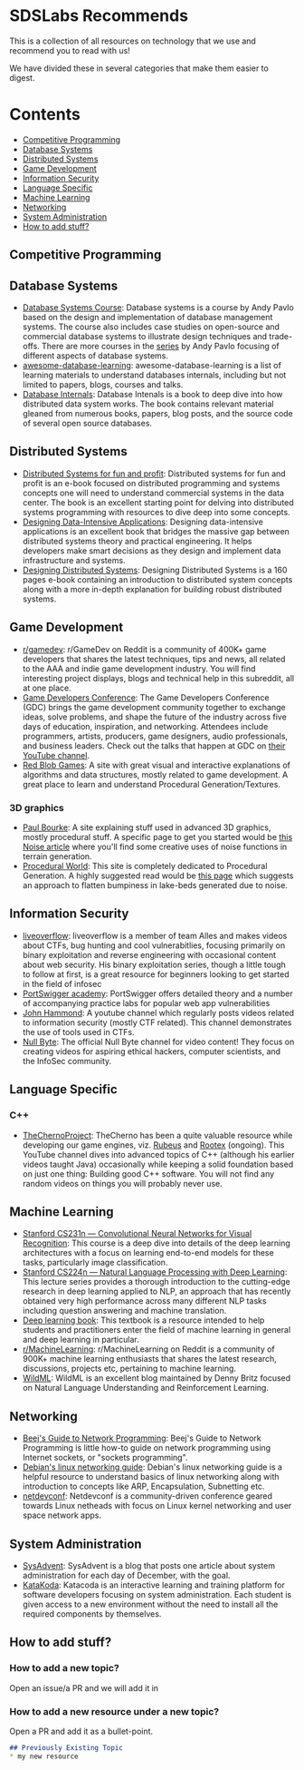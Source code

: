 # SDSLabs Recommends

This is a collection of all resources on technology that we use and recommend you to read with us!

We have divided these in several categories that make them easier to digest.

# Contents

* [Competitive Programming](#Competitive-Programming)
* [Database Systems](#Database-Systems)
* [Distributed Systems](#Distributed-Systems)
* [Game Development](#Game-Development)
* [Information Security](#Information-Security)
* [Language Specific](#Language-Specific)
* [Machine Learning](#Machine-Learning)
* [Networking](#Networking)
* [System Administration](#System-Administration)
* [How to add stuff?](#How-to-add-stuff)

## Competitive Programming

## Database Systems

* [Database Systems Course](https://15445.courses.cs.cmu.edu/fall2019/): Database systems is a course by Andy Pavlo based on the design and implementation of database management systems. The course also includes case studies on open-source and commercial database systems to illustrate design techniques and trade-offs. There are more courses in the [series](https://www.youtube.com/channel/UCHnBsf2rH-K7pn09rb3qvkA) by Andy Pavlo focusing of different aspects of database systems.
* [awesome-database-learning](https://github.com/pingcap/awesome-database-learning): awesome-database-learning is a list of learning materials to understand databases internals, including but not limited to papers, blogs, courses and talks.
* [Database Internals](https://www.databass.dev/): Database Intenals is a book to deep dive into how distributed data system works. The book contains relevant material gleaned from numerous books, papers, blog posts, and the source code of several open source databases.

## Distributed Systems

* [Distributed Systems for fun and profit](http://book.mixu.net/distsys/single-page.html): Distributed systems for fun and profit is an e-book focused on distributed programming and systems concepts one will need to understand commercial systems in the data center. The book is an excellent starting point for delving into distributed systems programming with resources to dive deep into some concepts.
* [Designing Data-Intensive Applications](https://github.com/Yang-Yanxiang/Designing-Data-Intensive-Applications/blob/master/Designing%20Data%20Intensive%20Applications.pdf): Designing data-intensive applications is an excellent book that bridges the massive gap between distributed systems theory and practical engineering. It helps developers make smart decisions as they design and implement data infrastructure and systems.
* [Designing Distributed Systems](https://azure.microsoft.com/en-us/resources/designing-distributed-systems/): Designing Distributed Systems is a 160 pages e-book containing an introduction to distributed system concepts along with a more in-depth explanation for building robust distributed systems.

## Game Development

* [r/gamedev](https://www.reddit.com/r/gamedev/): r/GameDev on Reddit is a community of 400K+ game developers that shares the latest techniques, tips and news, all related to the AAA and indie game development industry. You will find interesting project displays, blogs and technical help in this subreddit, all at one place.
* [Game Developers Conference](https://www.gdconf.com/): The Game Developers Conference (GDC) brings the game development community together to exchange ideas, solve problems, and shape the future of the industry across five days of education, inspiration, and networking. Attendees include programmers, artists, producers, game designers, audio professionals, and business leaders. Check out the talks that happen at GDC on [their YouTube channel](https://www.youtube.com/channel/UC0JB7TSe49lg56u6qH8y_MQ).
* [Red Blob Games](https://www.redblobgames.com/): A site with great visual and interactive explanations of algorithms and data structures, mostly related to game development. A great place to learn and understand Procedural Generation/Textures. 

### 3D graphics

* [Paul Bourke](http://paulbourke.net/): A site explaining stuff used in advanced 3D graphics, mostly procedural stuff. A specific page to get you started would be [this Noise article](http://paulbourke.net/fractals/noise/) where you'll find some creative uses of noise functions in terrain generation.
* [Procedural World](http://procworld.blogspot.com/): This site is completely dedicated to Procedural Generation. A highly suggested read would be [this page](http://procworld.blogspot.com/2014/01/leveling-lakes.html) which suggests an approach to flatten bumpiness in lake-beds generated due to noise.

## Information Security
* [liveoverflow](https://www.youtube.com/channel/UClcE-kVhqyiHCcjYwcpfj9w): liveoverflow is a member of team Alles and makes videos about CTFs, bug hunting and cool vulnerabitlies, focusing primarily on binary exploitation and reverse engineering with occasional content about web security. His binary exploitation series, though a little tough to follow at first, is a great resource for beginners looking to get started in the field of infosec
* [PortSwigger academy](https://portswigger.net/web-security): PortSwigger offers detailed theory and a number of accompanying practice labs for popular web app vulnerabilities
* [John Hammond](https://www.youtube.com/channel/UCVeW9qkBjo3zosnqUbG7CFw): A youtube channel which regularly posts videos related to information security (mostly CTF related). This channel demonstrates the use of tools used in CTFs.
* [Null Byte](https://www.youtube.com/channel/UCgTNupxATBfWmfehv21ym-g): The official Null Byte channel for video content! They focus on creating videos for aspiring ethical hackers, computer scientists, and the InfoSec community.

## Language Specific

### C++

* [TheChernoProject](https://www.youtube.com/user/TheChernoProject): TheCherno has been a quite valuable resource while developing our game engines, viz. [Rubeus](https://github.com/sdslabs/rootex) and [Rootex](https://github.com/sdslabs/rootex) (ongoing). This YouTube channel dives into advanced topics of C++ (although his earlier videos taught Java) occasionally while keeping a solid foundation based on just one thing: Building good C++ software. You will not find any random videos on things you will probably never use.

## Machine Learning

* [Stanford CS231n — Convolutional Neural Networks for Visual Recognition](https://www.youtube.com/watch?v=g-PvXUjD6qg&list=PLlJy-eBtNFt6EuMxFYRiNRS07MCWN5UIA): This course is a deep dive into details of the deep learning architectures with a focus on learning end-to-end models for these tasks, particularly image classification.
* [Stanford CS224n — Natural Language Processing with Deep Learning](https://www.youtube.com/playlist?list=PL3FW7Lu3i5Jsnh1rnUwq_TcylNr7EkRe6): This lecture series provides a thorough introduction to the cutting-edge research in deep learning applied to NLP, an approach that has recently obtained very high performance across many different NLP tasks including question answering and machine translation.
* [Deep learning book](https://www.deeplearningbook.org/): This textbook is a resource intended to help students and practitioners enter the field of machine learning in general and deep learning in particular.
* [r/MachineLearning](https://www.reddit.com/r/MachineLearning/): r/MachineLearning on Reddit is a community of 900K+ machine learning enthusiasts that shares the latest research, discussions, projects etc, pertaining to machine learning.
* [WildML](http://www.wildml.com/): WildML is an excellent blog maintained by Denny Britz focused on Natural Language Understanding and Reinforcement Learning.

## Networking

* [Beej's Guide to Network Programming](https://beej.us/guide/bgnet/html/): Beej's Guide to Network Programming is little how-to guide on network programming using Internet sockets, or "sockets programming".
* [Debian's linux networking guide](http://www.aboutdebian.com/network.htm): Debian's linux networking guide is a helpful resource to understand basics of linux networking along with introduction to concepts like ARP, Encapsulation, Subnetting etc.
* [netdevconf](https://www.youtube.com/channel/UCribHdOMgiD5R3OUDgx2qTg): Netdevconf is a community-driven conference geared towards Linux netheads with focus on Linux kernel networking and user space network apps.

## System Administration

* [SysAdvent](https://sysadvent.blogspot.com/): SysAdvent is a blog that posts one article about system administration for each day of December, with the goal.
* [KataKoda](https://www.katacoda.com/): Katacoda is an interactive learning and training platform for software developers focusing on system administration. Each student is given access to a new environment without the need to install all the required components by themselves.

## How to add stuff?

### How to add a new topic?

Open an issue/a PR and we will add it in

### How to add a new resource under a new topic?

Open a PR and add it as a bullet-point.

```md
## Previously Existing Topic
* my new resource
```
